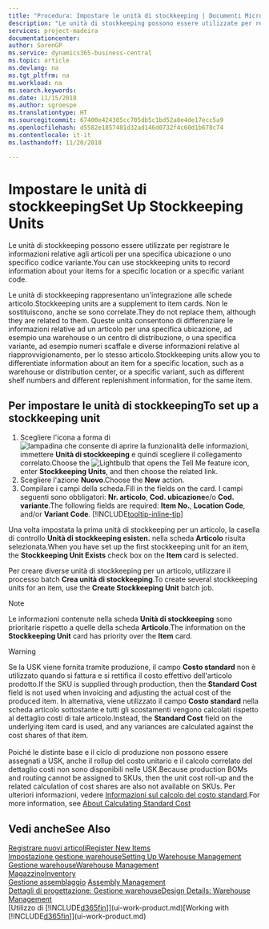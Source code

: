 ```yaml
---
title: "Procedura: Impostare le unità di stockkeeping | Documenti Microsoft"
description: "Le unità di stockkeeping possono essere utilizzate per registrare le informazioni relative agli articoli per una specifica ubicazione o uno specifico codice variante."
services: project-madeira
documentationcenter: 
author: SorenGP
ms.service: dynamics365-business-central
ms.topic: article
ms.devlang: na
ms.tgt_pltfrm: na
ms.workload: na
ms.search.keywords: 
ms.date: 11/15/2018
ms.author: sgroespe
ms.translationtype: HT
ms.sourcegitcommit: 67400e424305cc705db5c1bd52a8e4de17ecc5a9
ms.openlocfilehash: d5582e1857481d32ad146d0732f4c60d1b678c74
ms.contentlocale: it-it
ms.lasthandoff: 11/20/2018

---
```

# <a name="set-up-stockkeeping-units"></a><span data-ttu-id="13118-103">Impostare le unità di stockkeeping</span><span class="sxs-lookup"><span data-stu-id="13118-103">Set Up Stockkeeping Units</span></span>
<span data-ttu-id="13118-104">Le unità di stockkeeping possono essere utilizzate per registrare le informazioni relative agli articoli per una specifica ubicazione o uno specifico codice variante.</span><span class="sxs-lookup"><span data-stu-id="13118-104">You can use stockkeeping units to record information about your items for a specific location or a specific variant code.</span></span>  

 <span data-ttu-id="13118-105">Le unità di stockkeeping rappresentano un'integrazione alle schede articolo.</span><span class="sxs-lookup"><span data-stu-id="13118-105">Stockkeeping units are a supplement to item cards.</span></span> <span data-ttu-id="13118-106">Non le sostituiscono, anche se sono correlate.</span><span class="sxs-lookup"><span data-stu-id="13118-106">They do not replace them, although they are related to them.</span></span> <span data-ttu-id="13118-107">Queste unità consentono di differenziare le informazioni relative ad un articolo per una specifica ubicazione, ad esempio una warehouse o un centro di distribuzione, o una specifica variante, ad esempio numeri scaffale e diverse informazioni relative al riapprovvigionamento, per lo stesso articolo.</span><span class="sxs-lookup"><span data-stu-id="13118-107">Stockkeeping units allow you to differentiate information about an item for a specific location, such as a warehouse or distribution center, or a specific variant, such as different shelf numbers and different replenishment information, for the same item.</span></span>  

## <a name="to-set-up-a-stockkeeping-unit"></a><span data-ttu-id="13118-108">Per impostare le unità di stockkeeping</span><span class="sxs-lookup"><span data-stu-id="13118-108">To set up a stockkeeping unit</span></span>  

1.  <span data-ttu-id="13118-109">Scegliere l'icona a forma di ![lampadina che consente di aprire la funzionalità delle informazioni](media/ui-search/search_small.png "Informazioni sull'operazione che si desidera eseguire"), immettere **Unità di stockkeeping** e quindi scegliere il collegamento correlato.</span><span class="sxs-lookup"><span data-stu-id="13118-109">Choose the ![Lightbulb that opens the Tell Me feature](media/ui-search/search_small.png "Tell me what you want to do") icon, enter **Stockkeeping Units**, and then choose the related link.</span></span>  
2.  <span data-ttu-id="13118-110">Scegliere l'azione **Nuovo**.</span><span class="sxs-lookup"><span data-stu-id="13118-110">Choose the **New** action.</span></span>  
3.  <span data-ttu-id="13118-111">Compilare i campi della scheda.</span><span class="sxs-lookup"><span data-stu-id="13118-111">Fill in the fields on the card.</span></span> <span data-ttu-id="13118-112">I campi seguenti sono obbligatori: **Nr. articolo**, **Cod. ubicazione**e/o **Cod. variante**.</span><span class="sxs-lookup"><span data-stu-id="13118-112">The following fields are required: **Item No.**, **Location Code**, and/or **Variant Code**.</span></span> [!INCLUDE[tooltip-inline-tip](includes/tooltip-inline-tip_md.md)]  

<span data-ttu-id="13118-113">Una volta impostata la prima unità di stockkeeping per un articolo, la casella di controllo **Unità di stockkeeping esisten.** nella scheda **Articolo** risulta selezionata.</span><span class="sxs-lookup"><span data-stu-id="13118-113">When you have set up the first stockkeeping unit for an item, the **Stockkeeping Unit Exists** check box on the **Item** card is selected.</span></span>  

<span data-ttu-id="13118-114">Per creare diverse unità di stockkeeping per un articolo, utilizzare il processo batch **Crea unità di stockkeeping**.</span><span class="sxs-lookup"><span data-stu-id="13118-114">To create several stockkeeping units for an item, use the **Create Stockkeeping Unit** batch job.</span></span>  

> [!NOTE]  
>  <span data-ttu-id="13118-115">Le informazioni contenute nella scheda **Unità di stockkeeping** sono prioritarie rispetto a quelle della scheda **Articolo**.</span><span class="sxs-lookup"><span data-stu-id="13118-115">The information on the **Stockkeeping Unit** card has priority over the **Item** card.</span></span>

> [!Warning]
> <span data-ttu-id="13118-116">Se la USK viene fornita tramite produzione, il campo **Costo standard** non è utilizzato quando si fattura e si rettifica il costo effettivo dell'articolo prodotto.</span><span class="sxs-lookup"><span data-stu-id="13118-116">If the SKU is supplied through production, then the **Standard Cost** field is not used when invoicing and adjusting the actual cost of the produced item.</span></span> <span data-ttu-id="13118-117">In alternativa, viene utilizzato il campo **Costo standard** nella scheda articolo sottostante e tutti gli scostamenti vengono calcolati rispetto al dettaglio costi di tale articolo.</span><span class="sxs-lookup"><span data-stu-id="13118-117">Instead, the **Standard Cost** field on the underlying item card is used, and any variances are calculated against the cost shares of that item.</span></span><br /><br />
> <span data-ttu-id="13118-118">Poiché le distinte base e il ciclo di produzione non possono essere assegnati a USK, anche il rollup del costo unitario e il calcolo correlato del dettaglio costi non sono disponibili nelle USK.</span><span class="sxs-lookup"><span data-stu-id="13118-118">Because production BOMs and routing cannot be assigned to SKUs, then the unit cost roll-up and the related calculation of cost shares are also not available on SKUs.</span></span> <span data-ttu-id="13118-119">Per ulteriori informazioni, vedere [Informazioni sul calcolo del costo standard](finance-about-calculating-standard-cost.md).</span><span class="sxs-lookup"><span data-stu-id="13118-119">For more information, see [About Calculating Standard Cost](finance-about-calculating-standard-cost.md)</span></span>

## <a name="see-also"></a><span data-ttu-id="13118-120">Vedi anche</span><span class="sxs-lookup"><span data-stu-id="13118-120">See Also</span></span>  
[<span data-ttu-id="13118-121">Registrare nuovi articoli</span><span class="sxs-lookup"><span data-stu-id="13118-121">Register New Items</span></span>](inventory-how-register-new-items.md)  
[<span data-ttu-id="13118-122">Impostazione gestione warehouse</span><span class="sxs-lookup"><span data-stu-id="13118-122">Setting Up Warehouse Management</span></span>](warehouse-setup-warehouse.md)  
[<span data-ttu-id="13118-123">Gestione warehouse</span><span class="sxs-lookup"><span data-stu-id="13118-123">Warehouse Management</span></span>](warehouse-manage-warehouse.md)  
[<span data-ttu-id="13118-124">Magazzino</span><span class="sxs-lookup"><span data-stu-id="13118-124">Inventory</span></span>](inventory-manage-inventory.md)  
<span data-ttu-id="13118-125">[Gestione assemblaggio](assembly-assemble-items.md)  </span><span class="sxs-lookup"><span data-stu-id="13118-125">[Assembly Management](assembly-assemble-items.md)  </span></span>  
[<span data-ttu-id="13118-126">Dettagli di progettazione: Gestione warehouse</span><span class="sxs-lookup"><span data-stu-id="13118-126">Design Details: Warehouse Management</span></span>](design-details-warehouse-management.md)  
<span data-ttu-id="13118-127">[Utilizzo di [!INCLUDE[d365fin](includes/d365fin_md.md)]](ui-work-product.md)</span><span class="sxs-lookup"><span data-stu-id="13118-127">[Working with [!INCLUDE[d365fin](includes/d365fin_md.md)]](ui-work-product.md)</span></span>  


